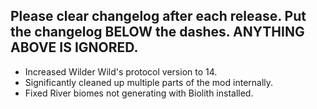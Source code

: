 Please clear changelog after each release.
Put the changelog BELOW the dashes. ANYTHING ABOVE IS IGNORED.
-----------------
- Increased Wilder Wild's protocol version to 14.
- Significantly cleaned up multiple parts of the mod internally.
- Fixed River biomes not generating with Biolith installed.
